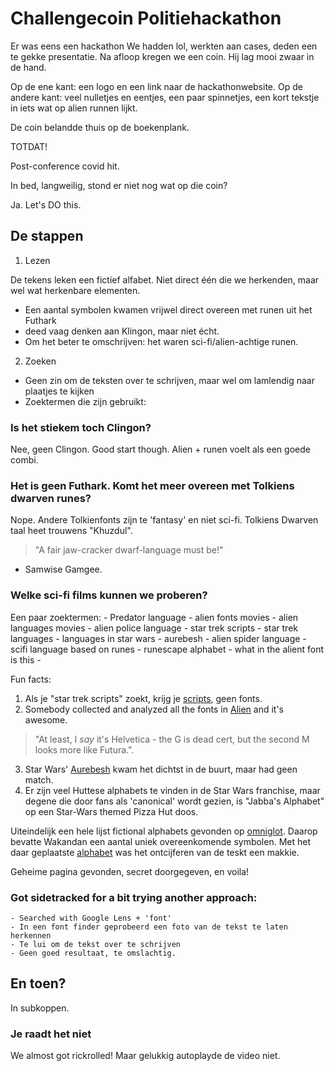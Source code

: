 # Challengecoin Politiehackathon

Er was eens een hackathon
We hadden lol, werkten aan cases, deden een te gekke presentatie.
Na afloop kregen we een coin. Hij lag mooi zwaar in de hand.

Op de ene kant: een logo en een link naar de hackathonwebsite.
Op de andere kant: veel nulletjes en eentjes, een paar spinnetjes, een kort tekstje in iets wat op alien runnen lijkt. 

De coin belandde thuis op de boekenplank.

TOTDAT!

Post-conference covid hit.

In bed, langweilig, stond er niet nog wat op die coin?

Ja. Let's DO this.

## De stappen

1. Lezen

De tekens leken een fictief alfabet. Niet direct één die we herkenden, maar wel wat herkenbare elementen.
- Een aantal symbolen kwamen vrijwel direct overeen met runen uit het Futhark
- deed vaag denken aan Klingon, maar niet écht.
- Om het beter te omschrijven: het waren sci-fi/alien-achtige runen.

2. Zoeken
- Geen zin om de teksten over te schrijven, maar wel om lamlendig naar plaatjes te kijken
- Zoektermen die zijn gebruikt:

### Is het stiekem toch Clingon?

Nee, geen Clingon. Good start though. Alien + runen voelt als een goede combi.

### Het is geen Futhark. Komt het meer overeen met Tolkiens dwarven runes?

Nope. Andere Tolkienfonts zijn te 'fantasy' en niet sci-fi.
Tolkiens Dwarven taal heet trouwens "Khuzdul". 

> "A fair jaw-cracker dwarf-language must be!"
- Samwise Gamgee.

### Welke sci-fi films kunnen we proberen?

Een paar zoektermen:
	- Predator language
	- alien fonts movies
	- alien languages movies
	- alien police language
	- star trek scripts
	- star trek languages
	- languages in star wars
	- aurebesh
	- alien spider language
	- scifi language based on runes
	- runescape alphabet
	- what in the alient font is this
	- 

Fun facts:
1. Als je "star trek scripts" zoekt, krijg je [scripts](https://www.st-minutiae.com/resources/scripts/116.txt), geen fonts. 
2. Somebody collected and analyzed all the fonts in [Alien](typesetinthefuture.com/2014/12/01/alie/) and it's awesome.

> "At least, I _say_ it's Helvetica - the G is dead cert, but the second M looks more like Futura.".

3. Star Wars' [Aurebesh](https://starwars.fandom.com/wiki/Aurebesh) kwam het dichtst in de buurt, maar had geen match.
4. Er zijn veel Huttese alphabets te vinden in de Star Wars franchise, maar degene die door fans als 'canonical' wordt gezien, is "Jabba's Alphabet" op een Star-Wars themed Pizza Hut doos.

Uiteindelijk een hele lijst fictional alphabets gevonden op [omniglot](https://omniglot.com/conscripts/fictional.htm). Daarop bevatte Wakandan een aantal uniek overeenkomende symbolen. Met het daar geplaatste [alphabet](omniglot.com/conscripts/wakandan.htm) was het ontcijferen van de teskt een makkie.

Geheime pagina gevonden, secret doorgegeven, en voila!

### Got sidetracked for a bit trying another approach:
	- Searched with Google Lens + 'font'
	- In een font finder geprobeerd een foto van de tekst te laten herkennen
	- Te lui om de tekst over te schrijven
	- Geen goed resultaat, te omslachtig.



## En toen?

In subkoppen.

### Je raadt het niet

We almost got rickrolled! Maar gelukkig autoplayde de video niet.
